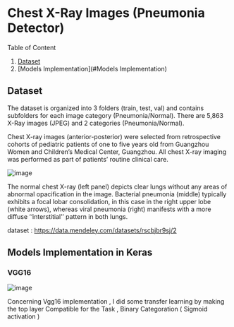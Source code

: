 # Chest X-Ray Images (Pneumonia Detector)

Table of Content 


 1. [Dataset](#Dataset)
 2. [Models Implementation](#Models Implementation)

## Dataset

The dataset is organized into 3 folders (train, test, val) and contains subfolders for each image category (Pneumonia/Normal). There are 5,863 X-Ray images (JPEG) and 2 categories (Pneumonia/Normal).

Chest X-ray images (anterior-posterior) were selected from retrospective cohorts of pediatric patients of one to five years old from Guangzhou Women and Children’s Medical Center, Guangzhou. All chest X-ray imaging was performed as part of patients’ routine clinical care.


![image](https://user-images.githubusercontent.com/47725118/136968970-d66cf567-bfcb-4893-b76b-daa78172630e.png)

The normal chest X-ray (left panel) depicts clear lungs without any areas of abnormal opacification in the image. Bacterial pneumonia (middle) typically exhibits a focal lobar consolidation, in this case in the right upper lobe (white arrows), whereas viral pneumonia (right) manifests with a more diffuse ‘‘interstitial’’ pattern in both lungs.

dataset : https://data.mendeley.com/datasets/rscbjbr9sj/2

## Models Implementation in Keras
### VGG16 
![image](https://user-images.githubusercontent.com/47725118/136970355-4913a3f1-eab3-458e-9346-4e9ee74ff89f.png)



Concerning Vgg16 implementation , I did some transfer learning by making the top layer Compatible for the Task , Binary Categoration ( Sigmoid activation ) 
